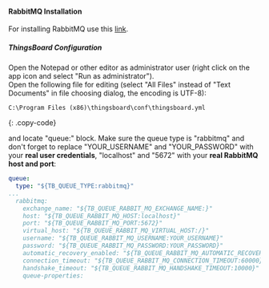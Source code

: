 #### RabbitMQ Installation

For installing RabbitMQ use this [link](https://www.rabbitmq.com/install-windows.html).

##### ThingsBoard Configuration


Open the Notepad or other editor as administrator user (right click on the app icon and select "Run as administrator").  
Open the following file for editing (select "All Files" instead of "Text Documents" in file choosing dialog, the encoding is UTF-8):

```text 
C:\Program Files (x86)\thingsboard\conf\thingsboard.yml
``` 
{: .copy-code}

and locate "queue:" block. Make sure the queue type is "rabbitmq" and don't forget to replace "YOUR_USERNAME" and "YOUR_PASSWORD" with your **real user credentials**, "localhost" and "5672" with your **real RabbitMQ host and port**:

```yml
queue:
  type: "${TB_QUEUE_TYPE:rabbitmq}"
...
  rabbitmq:
    exchange_name: "${TB_QUEUE_RABBIT_MQ_EXCHANGE_NAME:}"
    host: "${TB_QUEUE_RABBIT_MQ_HOST:localhost}"
    port: "${TB_QUEUE_RABBIT_MQ_PORT:5672}"
    virtual_host: "${TB_QUEUE_RABBIT_MQ_VIRTUAL_HOST:/}"
    username: "${TB_QUEUE_RABBIT_MQ_USERNAME:YOUR_USERNAME}"
    password: "${TB_QUEUE_RABBIT_MQ_PASSWORD:YOUR_PASSWORD}"
    automatic_recovery_enabled: "${TB_QUEUE_RABBIT_MQ_AUTOMATIC_RECOVERY_ENABLED:false}"
    connection_timeout: "${TB_QUEUE_RABBIT_MQ_CONNECTION_TIMEOUT:60000}"
    handshake_timeout: "${TB_QUEUE_RABBIT_MQ_HANDSHAKE_TIMEOUT:10000}"
    queue-properties:
```
